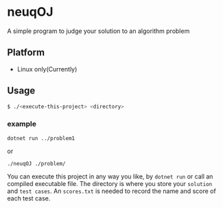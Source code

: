 # neuqOJ
A simple program to judge your solution to an algorithm problem

## Platform
- Linux only(Currently)

## Usage
```bash
$ ./<execute-this-project> <directory>
```
### example
```
dotnet run ../problem1
```
or
```
./neuqOJ ./problem/
```

You can execute this project in any way you like, by `dotnet run` or call an compiled executable file.
The directory is where you store your `solution` and `test cases`.
An `scores.txt` is needed to record the name and score of each test case.
